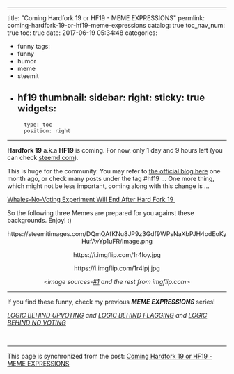 
---
title: "Coming Hardfork 19 or HF19 - MEME EXPRESSIONS"
permlink: coming-hardfork-19-or-hf19-meme-expressions
catalog: true
toc_nav_num: true
toc: true
date: 2017-06-19 05:34:48
categories:
- funny
tags:
- funny
- humor
- meme
- steemit
- hf19
thumbnail: 
sidebar:
    right:
        sticky: true
widgets:
    -
        type: toc
        position: right
---


<html>
<p><strong>Hardfork 19</strong> a.k.a <strong>HF19</strong> is coming. For now, only 1 day and 9 hours left (you can check <a href="https://steemd.com/">steemd.com</a>).</p>
<p>This is huge for the community. You may refer to <a href="https://steemit.com/steem/@steemitblog/2hfxx1-pre-release-hf19-linear-rewards">the official blog here</a> one month ago, or check many posts under the tag #hf19 ... One more thing, which might not be less important, coming along with this change is ...</p>
<p><a href="https://steemit.com/steem/@abit/whales-no-voting-experiment-will-end-after-hard-fork-19">Whales-No-Voting Experiment Will End After Hard Fork 19&nbsp;</a></p>
<p>So the following three Memes are prepared for you against these backgrounds. Enjoy! :)</p><center>
<p>https://steemitimages.com/DQmQAfKNu8JP9z3Gdf9WPsNaXbPJH4odEoKyHufAvYp1uFR/image.png</p>
<p>https://i.imgflip.com/1r4loy.jpg</p>
<p>https://i.imgflip.com/1r4lpj.jpg</p>
<p><em>&lt;image sources-</em><a href="http://bleacherreport.com/articles/2671285-clayton-kershaw-comes-up-small-in-the-biggest-start-of-his-life"><em>#1</em></a><em> and the rest from imgflip.com&gt;</em></p></center>
<hr><p>If you find these funny, check my previous <em><strong>MEME EXPRESSIONS </strong></em>series!</p>
<p><a href="https://steemit.com/funny/@deanliu/logic-behind-upvoting-meme-expressions"><em>LOGIC BEHIND UPVOTING</em></a> <em>and</em> <a href="https://steemit.com/funny/@deanliu/logic-behind-flagging-meme-expressions"><em>LOGIC BEHIND FLAGGING</em></a><em> and </em><a href="https://steemit.com/funny/@deanliu/logic-behind-no-voting-meme-expressions"><em>LOGIC BEHIND</em> <em>NO</em> <em>VOTING</em></a>&nbsp;</p>
<p><br></p>
</html>

- - -

This page is synchronized from the post: [Coming Hardfork 19 or HF19 - MEME EXPRESSIONS](https://steemit.com/@deanliu/coming-hardfork-19-or-hf19-meme-expressions)
